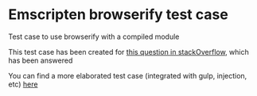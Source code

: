 # Emscripten browserify test case
Test case to use browserify with a compiled module

This test case has been created for [this question in stackOverflow](https://stackoverflow.com/questions/47511315/emscripten-module-in-browserify-pipeline), which has been answered

You can find a more elaborated test case (integrated with gulp, injection, etc) [here](https://bitbucket.org/txusinho/emscripten_browserify_test)

